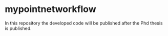 # mypointnetworkflow
In this repository the developed code will be published after the Phd thesis is published.
